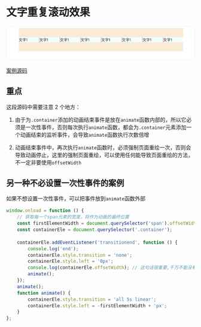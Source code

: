 <!-- Date: 2020-11-09 15:05 -->

# 文字重复滚动效果

![](./images/1.gif)

[案例源码](./demo/index.html)

## 重点

这段源码中需要注意 2 个地方：

1. 由于为`.container`添加的动画结束事件是放在`animate`函数内部的，所以它必须是一次性事件，否则每次执行`animate`函数，都会为`.container`元素添加一个动画结束的监听事件，会导致`animate`函数执行次数倍增

2. 动画结束事件中，再次执行`animate`函数时，必须强制页面重绘一次，否则会导致动画停止，这里的强制页面重绘，可以使用任何能导致页面重绘的方法，不一定非要使用`offsetWidth`

## 另一种不必设置一次性事件的案例

如果不想设置一次性事件，可以把事件放到`animate`函数外部

```js
window.onload = function () {
    // 获取每一个span元素的宽度，将作为动画的最终位置
    const firstElementWidth = document.querySelector('span').offsetWidth;
    const containerEle = document.querySelector('.container');

    containerEle.addEventListener('transitionend', function () {
        console.log('end');
        containerEle.style.transition = 'none';
        containerEle.style.left = '0px';
        console.log(containerEle.offsetWidth); // 这句话很重要,千万不能没有
        animate();
    });
    animate();
    function animate() {
        containerEle.style.transition = 'all 5s linear';
        containerEle.style.left = -firstElementWidth + 'px';
    }
};
```
